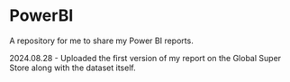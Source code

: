 # PowerBI
A repository for me to share my Power BI reports.

2024.08.28 - Uploaded the first version of my report on the Global Super Store along with the dataset itself.

